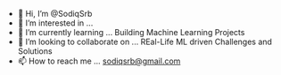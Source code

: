 - 👋 Hi, I’m @SodiqSrb
- 👀 I’m interested in ...
- 🌱 I’m currently learning ... Building Machine Learning  Projects
- 💞️ I’m looking to collaborate on ... REal-Life ML driven Challenges and Solutions
- 📫 How to reach me ... sodiqsrb@gmail.com

<!---
SodiqSrb/SodiqSrb is a ✨ special ✨ repository because its `README.md` (this file) appears on your GitHub profile.
You can click the Preview link to take a look at your changes.
--->
